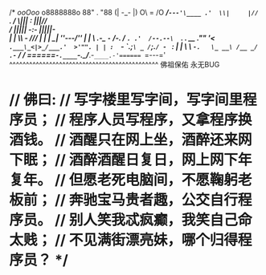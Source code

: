 /*
                   _ooOoo_
                  o8888888o
                  88" . "88
                  (| -_- |)
                  O\  =  /O
               ____/`---'\____
             .'  \\|     |//  `.
            /  \\|||  :  |||//  \
           /  _||||| -:- |||||-  \
           |   | \\\  -  /// |   |
           | \_|  ''\---/''  |   |
           \  .-\__  `-`  ___/-. /
         ___`. .'  /--.--\  `. . __
      ."" '<  `.___\_<|>_/___.'  >'"".
     | | :  `- \`.;`\ _ /`;.`/ - ` : | |
     \  \ `-.   \_ __\ /__ _/   .-` /  /
======`-.____`-.___\_____/___.-`____.-'======
                   `=---='
^^^^^^^^^^^^^^^^^^^^^^^^^^^^^^^^^^^^^^^^^^^^^
         佛祖保佑       永无BUG

//          佛曰:
//                  写字楼里写字间，写字间里程序员； 
//                  程序人员写程序，又拿程序换酒钱。
//                  酒醒只在网上坐，酒醉还来网下眠； 
//                  酒醉酒醒日复日，网上网下年复年。 
//                  但愿老死电脑间，不愿鞠躬老板前； 
//                  奔驰宝马贵者趣，公交自行程序员。 
//                  别人笑我忒疯癫，我笑自己命太贱； 
//                  不见满街漂亮妹，哪个归得程序员？
*/
===========================================================================================================

<!DOCTYPE html>
<html>
<head>
    <meta charset="utf-8">
    <title></title>
    <meta name="viewport" content="width=device-width,initial-scale=1.0,maximum-scale=1.0,user-scalable=no">
    <meta name="format-detection" content="telephone=no">
    <meta content="email=no" name="format-detection">
    <meta name="apple-touch-fullscreen" content="yes">
    <meta name="apple-mobile-web-app-capable" content="yes">
    <meta name="apple-mobile-web-app-status-bar-style" content="black">
    <meta name="Description" content="">
    <meta name="Keywords" content=" - ">
</head>
<body>
    
</body>
</html>

